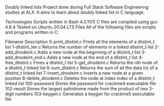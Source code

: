 Doubly linked lists
Project done during Full Stack Software Engineering studies at ALX. It aims to learn about doubly linked list in C language.

Technologies
Scripts written in Bash 4.3.11(1)
C files are compiled using gcc 4.8.4
Tested on Ubuntu 20.04 LTS
Files
All of the following files are scripts and programs written in C:

Filename	        Description
0-print_dlistint.c	Prints all the elements of a dlistint_t list
1-dlistint_len.c	Returns the number of elements in a linked dlistint_t list
2-add_dnodeint.c	Adds a new node at the beginning of a dlistint_t list
3-add_dnodeint_end.c	Adds a new node at the end of a dlistint_t list
4-free_dlistint.c	Frees a dlistint_t list
5-get_dnodeint.c	Returns the nth node of a dlistint_t linked list
6-sum_dlistint.c	Returns the sum of all the data (n) of a dlistint_t linked list
7-insert_dnodeint.c	Inserts a new node at a given position
8-delete_dnodeint.c	Deletes the node at index index of a dlistint_t linked list
100-password	        Stores the password for crackme4 executable file
102-result	        Stores the largest palindrome made from the product of two 3-digit numbers
103-keygen.c	        Generates a keygen for crackme5 executable file
